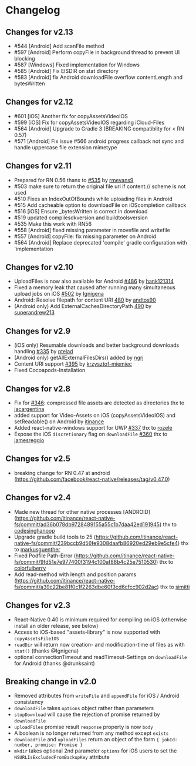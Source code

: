 # Changelog

## Changes for v2.13
- #544 [Android] Add scanFile method
- #597 [Android] Perform copyFile in background thread to prevent UI blocking
- #587 [Windows] Fixed implementation for Windows
- #585 [Android] Fix EISDIR on stat directory
- #583 [Android] fix Android downloadFile overflow contentLength and bytesWritten

## Changes for v2.12
- #601 [iOS] Another fix for copyAssetsVideoIOS
- #599 [iOS] Fix for copyAssetsVideoIOS regarding iCloud-Files
- #564 [Android] Upgrade to Gradle 3 (BREAKING compatiblity for < RN 0.57)
- #571 [Android] Fix issue #566 android progress callback not sync and handle uppercase file extension mimetype

## Changes for v2.11
- Prepared for RN 0.56 thanx to [#535](https://github.com/itinance/react-native-fs/pull/535) by [rmevans9](https://github.com/rmevans9)
- #503 make sure to return the original file uri if content:// scheme is not used
- #510 Fixes an IndexOutOfBounds while uploading files in Android
- #515 Add cacheable option to downloadFile on iOScompletion callback
- #516 [iOS] Ensure _bytesWritten is correct in download
- #519 updated compilesdkversion and buildtoolsversion
- #535 Make this work with RN56
- #558 [Android] fixed missing parameter in movefile and writefile
- #557 [Android] copyFile: fix missing parameter on Android
- #564 [Android] Replace deprecated 'compile' gradle configuration with 'implementation

## Changes for v2.10
- UploadFiles is now also available for Android [#486](https://github.com/itinance/react-native-fs/pull/486) by [hank121314](https://github.com/hank121314)
- Fixed a memory leak that caused after running many simultaneous upload jobs on iOS [#502](https://github.com/itinance/react-native-fs/pull/502) by [Ignigena](https://github.com/Ignigena)
- Android: Resolve filepath for content URI [480](https://github.com/itinance/react-native-fs/pull/480) by [andtos90](https://github.com/andtos90)
- (Android only) Add ExternalCachesDirectoryPath [490](https://github.com/itinance/react-native-fs/pull/490) by [superandrew213](https://github.com/superandrew213)

## Changes for v2.9
- (iOS only) Resumable downloads and better background downloads handling [#335](https://github.com/itinance/react-native-fs/pull/335) by [ptelad](https://github.com/ptelad)
- (Android only) getAllExternalFilesDirs() added by [ngrj](https://github.com/ngrj)
- Content URI support [#395](https://github.com/itinance/react-native-fs/pull/395) by [krzysztof-miemiec](https://github.com/krzysztof-miemiec)
- Fixed Cocoapods-Installation

## Changes for v2.8
- Fix for [#346](https://github.com/itinance/react-native-fs/pull/347): compressed file assets are detected as directories thx to [jacargentina](https://github.com/jacargentina)
- added support for Video-Assets on iOS (copyAssetsVideoIOS) and setReadable() on Android by [itinance](https://github.com/itinance)
- Added react-native-windows support for UWP [#337](https://github.com/itinance/react-native-fs/pull/337) thx to [rozele](https://github.com/rozele)
- Expose the iOS `discretionary` flag on `downloadFile` [#360](https://github.com/itinance/react-native-fs/pull/360) thx to [jamesreggio](https://github.com/jamesreggio)

## Changes for v2.5
- breaking change for RN 0.47 at android (https://github.com/facebook/react-native/releases/tag/v0.47.0)

## Changes for v2.4
- Made new thread for other native processes [ANDROID] (https://github.com/itinance/react-native-fs/commit/ad36b078db9728489155a55c1b7daa42ed191945) thx to [codesinghanoop](https://github.com/codesinghanoop)
- Upgrade gradle build tools to 25 (https://github.com/itinance/react-native-fs/commit/239bccb9d56fe9308daafb86920ed29eb9e5cfe4) thx to [markusguenther](https://github.com/markusguenther)
- Fixed Podfile Path-Error (https://github.com/itinance/react-native-fs/commit/9fd51e7e977400f3194c100af88b4c25e7510530) thx to [colorfulberry](https://github.com/colorfulberry)
- Add read-method with length and position params (https://github.com/itinance/react-native-fs/commit/a39c22be81f0c1f2263dbe60f3cd6cfcc902d2ac) thx to [simitti](https://github.com/simitii)

## Changes for v2.3

- React-Native 0.40 is minimum required for compiling on iOS (otherwise install an older release, see below)
- Access to iOS-based "assets-library" is now supported with `copyAssetsFileIOS`
- `readDir` will return now creation- and modification-time of files as with `stat()` (thanks @Ignigena)
- optional connectionTimeout and readTimeout-Settings on `downloadFile` for Android (thanks @drunksaint)

## Breaking change in v2.0

- Removed attributes from `writeFile` and `appendFile` for iOS / Android consistency
- `downloadFile` takes `options` object rather than parameters
- `stopDownload` will cause the rejection of promise returned by `downloadFile`
- `uploadFiles` promise result `response` property is now `body`
- A boolean is no longer returned from any method except `exists`
- `downloadFile` and `uploadFiles` return an object of the form `{ jobId: number, promise: Promise }`
- `mkdir` takes optional 2nd parameter `options` for iOS users to set the `NSURLIsExcludedFromBackupKey` attribute
